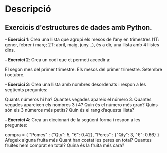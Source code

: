 # **Descripció**
## Exercicis d'estructures de dades amb Python.

**- Exercici 1**:
Crea una llista que agrupi els mesos de l’any en trimestres (1T: gener, febrer i març; 2T: abril, maig, juny...), és a dir, una llista amb 4 llistes dins.

**- Exercici 2**:
Crea un codi que et permeti accedir a:

El segon mes del primer trimestre.
Els mesos del primer trimestre.
Setembre i octubre.

**- Exercici 3**:
Crea una llista amb nombres desordenats i respon a les següents preguntes:

Quants números hi ha?
Quantes vegades apareix el número 3.
Quantes vegades apareixen els nombres 3 i 4?
Quin és el número més gran?
Quins són els 3 números més petits?
Quin és el rang d’aquesta llista?

**- Exercici 4**:
Crea un diccionari de la següent forma i respon a les preguntes:

compra = { "Pomes" : {"Qty": 5, "€": 0.42}, "Peres" : {"Qty": 3, "€": 0.66} }
Afegeix alguna fruita més
Quant han costat les peres en total?
Quantes fruites hem comprat en total?
Quina és la fruita més cara?
